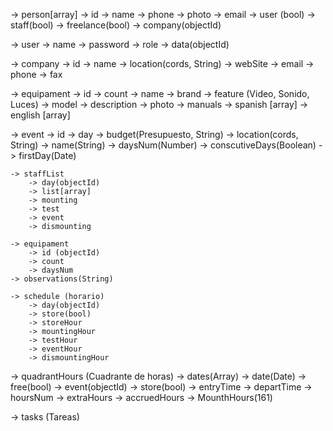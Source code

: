
-> person[array]
	-> id
	-> name
	-> phone
	-> photo
	-> email
	-> user (bool)
	-> staff(bool)
	-> freelance(bool)
	-> company(objectId)

-> user
	-> name
	-> password
	-> role
	-> data(objectId)

-> company
	-> id
	-> name
	-> location(cords, String)
	-> webSite
	-> email
	-> phone
	-> fax

-> equipament
	-> id
	-> count
	-> name
	-> brand
	-> feature (Video, Sonido, Luces)
	-> model
	-> description
	-> photo
	-> manuals
		-> spanish [array]
		-> english [array]

-> event
	-> id
	-> day
	-> budget(Presupuesto, String)
	-> location(cords, String)
	-> name(String)
	-> daysNum(Number)
	-> conscutiveDays(Boolean)
	-> firstDay(Date)

	-> staffList
		-> day(objectId)
		-> list[array]
		-> mounting
		-> test
		-> event
		-> dismounting

	-> equipament
		-> id (objectId)
		-> count
		-> daysNum
	-> observations(String)

	-> schedule (horario)
		-> day(objectId)
		-> store(bool)
		-> storeHour
		-> mountingHour
		-> testHour
		-> eventHour
		-> dismountingHour

-> quadrantHours (Cuadrante de horas)
	-> dates(Array)
		-> date(Date)
			-> free(bool)
			-> event(objectId)
			-> store(bool)
			-> entryTime
			-> departTime
	-> hoursNum
	-> extraHours
	-> accruedHours
	-> MounthHours(161)

-> tasks (Tareas)


	


